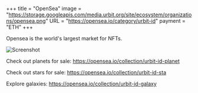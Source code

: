 +++
title = "OpenSea"
image = "https://storage.googleapis.com/media.urbit.org/site/ecosystem/organizations/opensea.png"
URL = "https://opensea.io/category/urbit-id"
payment = "ETH"
+++

Opensea is the world's largest market for NFTs. 

![Screenshot](https://storage.googleapis.com/media.urbit.org/site/ecosystem/marketplaces/opensea-screenshot.jpg)


Check out planets for sale: https://opensea.io/collection/urbit-id-planet

Check out stars for sale: https://opensea.io/collection/urbit-id-sta

Explore galaxies: https://opensea.io/collection/urbit-id-galaxy
